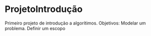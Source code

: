 # ProjetoIntrodução
Primeiro projeto de introdução a algorítimos.
Objetivos:
  Modelar um problema.
  Definir um escopo
